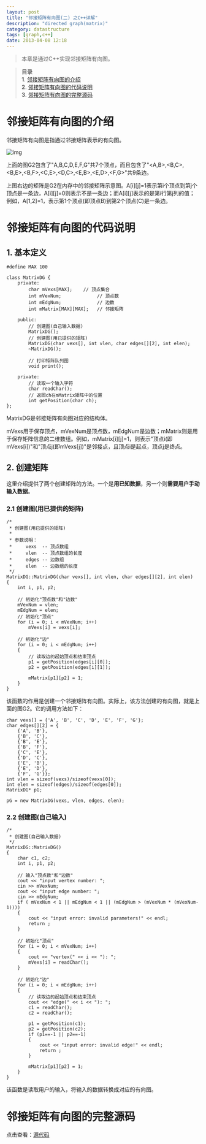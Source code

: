 ```yaml
---
layout: post
title: "邻接矩阵有向图(二) 之C++详解"
description: "directed graph(matrix)"
category: datastructure
tags: [graph,c++]
date: 2013-04-08 12:18
---
```


> 本章是通过C++实现邻接矩阵有向图。

> **目录**  
> **1**. [邻接矩阵有向图的介绍](#anchor1)  
> **2**. [邻接矩阵有向图的代码说明](#anchor2)  
> **3**. [邻接矩阵有向图的完整源码](#anchor3)  



<a name="anchor1"></a>
# 邻接矩阵有向图的介绍

邻接矩阵有向图是指通过邻接矩阵表示的有向图。


![img](/media/pic/datastruct_algrithm/graph/basic/07.jpg)

上面的图G2包含了"A,B,C,D,E,F,G"共7个顶点，而且包含了"<A,B>,<B,C>,<B,E>,<B,F>,<C,E>,<D,C>,<E,B>,<E,D>,<F,G>"共9条边。  

上图右边的矩阵是G2在内存中的邻接矩阵示意图。A[i][j]=1表示第i个顶点到第j个顶点是一条边，A[i][j]=0则表示不是一条边；而A[i][j]表示的是第i行第j列的值；例如，A[1,2]=1，表示第1个顶点(即顶点B)到第2个顶点(C)是一条边。


<a name="anchor2"></a>
# 邻接矩阵有向图的代码说明

## 1. 基本定义

    #define MAX 100

    class MatrixDG {
        private:
            char mVexs[MAX];    // 顶点集合
            int mVexNum;             // 顶点数
            int mEdgNum;             // 边数
            int mMatrix[MAX][MAX];   // 邻接矩阵

        public:
            // 创建图(自己输入数据)
            MatrixDG();
            // 创建图(用已提供的矩阵)
            MatrixDG(char vexs[], int vlen, char edges[][2], int elen);
            ~MatrixDG();

            // 打印矩阵队列图
            void print();

        private:
            // 读取一个输入字符
            char readChar();
            // 返回ch在mMatrix矩阵中的位置
            int getPosition(char ch);
    };

MatrixDG是邻接矩阵有向图对应的结构体。  

mVexs用于保存顶点，mVexNum是顶点数，mEdgNum是边数；mMatrix则是用于保存矩阵信息的二维数组。例如，mMatrix[i][j]=1，则表示"顶点i(即mVexs[i])"和"顶点j(即mVexs[j])"是邻接点，且顶点i是起点，顶点j是终点。

## 2. 创建矩阵

这里介绍提供了两个创建矩阵的方法。一个是**用已知数据**，另一个则**需要用户手动输入数据**。

### 2.1 创建图(用已提供的矩阵)

    /*
     * 创建图(用已提供的矩阵)
     *
     * 参数说明：
     *     vexs  -- 顶点数组
     *     vlen  -- 顶点数组的长度
     *     edges -- 边数组
     *     elen  -- 边数组的长度
     */
    MatrixDG::MatrixDG(char vexs[], int vlen, char edges[][2], int elen)
    {
        int i, p1, p2;
        
        // 初始化"顶点数"和"边数"
        mVexNum = vlen;
        mEdgNum = elen;
        // 初始化"顶点"
        for (i = 0; i < mVexNum; i++)
            mVexs[i] = vexs[i];

        // 初始化"边"
        for (i = 0; i < mEdgNum; i++)
        {
            // 读取边的起始顶点和结束顶点
            p1 = getPosition(edges[i][0]);
            p2 = getPosition(edges[i][1]);

            mMatrix[p1][p2] = 1;
        }
    }

该函数的作用是创建一个邻接矩阵有向图。实际上，该方法创建的有向图，就是上面的图G2。它的调用方法如下：

    char vexs[] = {'A', 'B', 'C', 'D', 'E', 'F', 'G'};
    char edges[][2] = {
        {'A', 'B'}, 
        {'B', 'C'}, 
        {'B', 'E'}, 
        {'B', 'F'}, 
        {'C', 'E'}, 
        {'D', 'C'}, 
        {'E', 'B'}, 
        {'E', 'D'}, 
        {'F', 'G'}}; 
    int vlen = sizeof(vexs)/sizeof(vexs[0]);
    int elen = sizeof(edges)/sizeof(edges[0]);
    MatrixDG* pG;

    pG = new MatrixDG(vexs, vlen, edges, elen);



### 2.2 创建图(自己输入)


    /* 
     * 创建图(自己输入数据)
     */
    MatrixDG::MatrixDG()
    {
        char c1, c2;
        int i, p1, p2;
        
        // 输入"顶点数"和"边数"
        cout << "input vertex number: ";
        cin >> mVexNum;
        cout << "input edge number: ";
        cin >> mEdgNum;
        if ( mVexNum < 1 || mEdgNum < 1 || (mEdgNum > (mVexNum * (mVexNum-1))))
        {
            cout << "input error: invalid parameters!" << endl;
            return ;
        }
        
        // 初始化"顶点"
        for (i = 0; i < mVexNum; i++)
        {
            cout << "vertex(" << i << "): ";
            mVexs[i] = readChar();
        }

        // 初始化"边"
        for (i = 0; i < mEdgNum; i++)
        {
            // 读取边的起始顶点和结束顶点
            cout << "edge(" << i << "): ";
            c1 = readChar();
            c2 = readChar();

            p1 = getPosition(c1);
            p2 = getPosition(c2);
            if (p1==-1 || p2==-1)
            {
                cout << "input error: invalid edge!" << endl;
                return ;
            }

            mMatrix[p1][p2] = 1;
        }
    }

该函数是读取用户的输入，将输入的数据转换成对应的有向图。


<a name="anchor3"></a>
# 邻接矩阵有向图的完整源码

点击查看：[源代码][link_source_code]


[link_source_code]: https://github.com/wangkuiwu/datastructs_and_algorithm/blob/master/source/graph/basic/dg/cplus/MatrixDG.cpp
